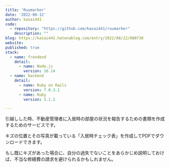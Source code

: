 ```yaml
---
title: 'Ruumarker'
date: '2022-08-12'
author: kasai441
code: 
  - repository: "https://github.com/kasai441/ruumarker"
    description: ""
blog: https://kasai441.hatenablog.com/entry/2022/08/22/080730 
website:
published: true
stack:
  - name: frondend
    detail: 
      - name: Node.js
        version: 16.14
  - name: backend
    detail:
      - name: Ruby on Rails
        version: 7.0.3.1
      - name: Ruby
        version: 3.1.2

---
```


引越しした時、不動産管理者に入居時の部屋の状況を報告するための書類を作成するためのサービスです。

キズの位置とその写真が載っている「入居時チェック表」を作成してPDFでダウンロードできます。

もし既にキズがあった場合に、自分の過失でないことをあらかじめ説明しておけば、不当な修繕費の請求を避けられるかもしれません。
